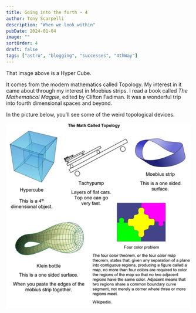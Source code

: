 ```yaml
---
title: Going into the forth - 4
author: Tony Scarpelli
description: "When we look within"
pubDate: 2024-01-04
image: ""
sortOrder: 4
draft: false
tags: ["astro", "blogging", "successes", "4thWay"]
---
```


That image above is a Hyper Cube.

It comes from the modern mathematics called Topology. My interest in it came about through my interest in Moebius strips. I read a book called _The Mathematical Magpie_, edited by Clifton Fadiman. It was a wonderful trip into fourth dimensional spaces and beyond.

In the picture below, you’ll see some of the weird topological devices.
<br>

![Topology](./TopologyD.png)
